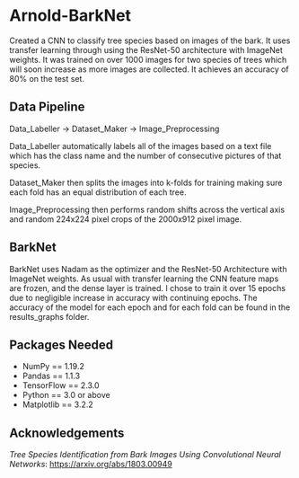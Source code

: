 # Arnold-BarkNet

Created a CNN to classify tree species based on images of the bark. It uses transfer learning through using the ResNet-50 architecture with ImageNet weights.
It was trained on over 1000 images for two species of trees which will soon increase as more images are collected. It achieves an accuracy of 80% on the test
set. 

## Data Pipeline

Data_Labeller -> Dataset_Maker -> Image_Preprocessing

Data_Labeller automatically labels all of the images based on a text file which has the class name and the number of consecutive pictures of that species.

Dataset_Maker then splits the images into k-folds for training making sure each fold has an equal distribution of each tree.

Image_Preprocessing then performs random shifts across the vertical axis and random 224x224 pixel crops of the 2000x912 pixel image.

## BarkNet

BarkNet uses Nadam as the optimizer and the ResNet-50 Architecture with ImageNet weights. As usual with transfer learning the CNN feature maps are frozen, and
the dense layer is trained. I chose to train it over 15 epochs due to negligible increase in accuracy with continuing epochs. The accuracy of the model for each
epoch and for each fold can be found in the results_graphs folder.

## Packages Needed
* NumPy == 1.19.2
* Pandas == 1.1.3
* TensorFlow == 2.3.0
* Python == 3.0 or above
* Matplotlib == 3.2.2

## Acknowledgements

*Tree Species Identification from Bark Images Using Convolutional Neural Networks*: https://arxiv.org/abs/1803.00949


